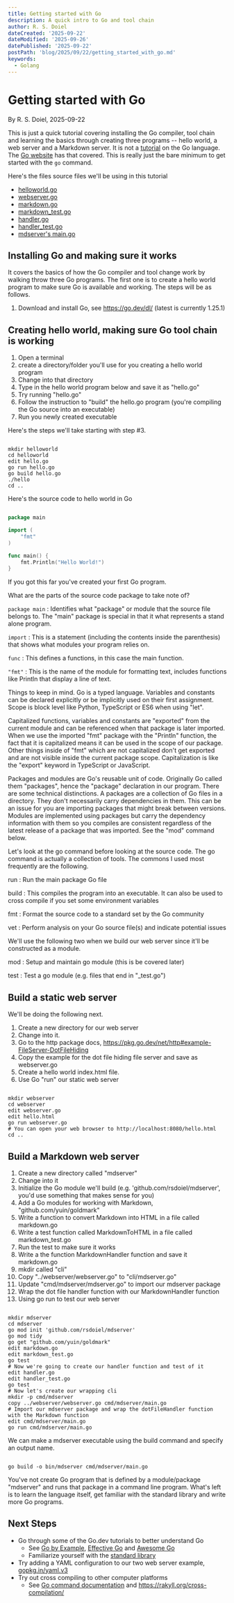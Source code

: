 ```yaml
---
title: Getting started with Go
description: A quick intro to Go and tool chain
author: R. S. Doiel
dateCreated: '2025-09-22'
dateModified: '2025-09-26'
datePublished: '2025-09-22'
postPath: 'blog/2025/09/22/getting_started_with_go.md'
keywords:
  - Golang
---
```


# Getting started with Go

By R. S. Doiel, 2025-09-22

This is just a quick tutorial covering installing the Go compiler, tool chain and learning the basics through creating three programs -- hello world, a web server and a Markdown server. It is not a [tutorial](https://go.dev/learn/#selected-tutorials) on the Go language. The [Go website](https://go.dev) has that covered. This is really just the bare minimum to get started with the `go` command. 

Here's the files source files we'll be using in this tutorial

- [helloworld.go](helloworld/helloworld.go)
- [webserver.go](webserver/webserver.go)
- [markdown.go](mdserver/markdown.go)
- [markdown_test.go](mdserver/markdown_test.go)
- [handler.go](mdserver/handler.go)
- [handler_test.go](mdserver/handler_test.go)
- [mdserver's main.go](mdserver/cmd/mdserver/main.go)


## Installing Go and making sure it works

 It covers the basics of how the Go compiler and tool change work by walking throw three Go programs. The first one is to create a hello world program to make sure Go is available and working. The steps will be as follows.

1. Download and install Go, see <https://go.dev/dl/> (latest is currently 1.25.1)

## Creating hello world, making sure Go tool chain is working

1. Open a terminal
2. create a directory/folder you'll use for you creating a hello world program
3. Change into that directory
4. Type in the hello world program below and save it as "hello.go"
5. Try running "hello.go"
6. Follow the instruction to "build" the hello.go program (you're compiling the Go source into an executable)
7. Run you newly created executable

Here's the steps we'll take starting with step #3.

~~~shell

mkdir helloworld
cd helloworld
edit hello.go
go run hello.go
go build hello.go
./hello
cd ..
~~~

Here's the source code to hello world in Go

~~~go

package main

import (
    "fmt"
) 

func main() {
    fmt.Println("Hello World!")
}
~~~

If you got this far you've created your first Go program.

What are the parts of the source code package to take note of?

`package main`
: Identifies what "package" or module that the source file belongs to. The "main" package is special in that it what represents a stand alone program.

`import`
: This is a statement (including the contents inside the parenthesis) that shows what modules your program relies on.

`func`
: This defines a functions, in this case the main function.

`"fmt"`
: This is the name of the module for formatting text, includes functions like Println that display a line of text.

Things to keep in mind.  Go is a typed language. Variables and constants can be declared explicitly or be implicitly used on their first assignment.  Scope is block level like Python, TypeScript or ES6 when using "let".

Capitalized functions, variables and constants are "exported" from the current module and can be referenced when that package is later imported. When we use the imported "fmt" package with the "Println" function, the fact that it is capitalized means it can be used in the scope of our package. Other things inside of "fmt" which are not capitalized don't get exported and are not visible inside the current package scope. Capitalization is like the "export" keyword in TypeScript or JavaScript.

Packages and modules are Go's reusable unit of code. Originally Go called them "packages", hence the "package" declaration in our program.  There are some technical distinctions. A packages are a collection of Go files in a directory.  They don't necessarily carry dependencies in them. This can be an issue for you are importing packages that might break between versions. Modules are implemented using packages but carry the dependency information with them so you compiles are consistent regardless of the latest release of a package that was imported. See the "mod" command below.

Let's look at the go command before looking at the source code. The go command is actually a collection of tools. The commons I used most frequently are the following.

run
: Run the main package Go file

build
: This compiles the program into an executable. It can also be used to cross compile if you set some environment variables

fmt
: Format the source code to a standard set by the Go community

vet
: Perform analysis on your Go source file(s) and indicate potential issues

We'll use the following two when we build our web server since it'll be constructed as a module.

mod
: Setup and maintain go module (this is be covered later)

test
: Test a go module (e.g. files that end in "_test.go")

## Build a static web server

We'll be doing the following next.

1. Create a new directory for our web server
2. Change into it.
3. Go to the http package docs, <https://pkg.go.dev/net/http#example-FileServer-DotFileHiding>
4. Copy the example for the dot file hiding file server and save as webserver.go
5. Create a hello world index.html file.
6. Use Go "run" our static web server

~~~shell

mkdir webserver
cd webserver
edit webserver.go
edit hello.html
go run webserver.go
# You can open your web browser to http://localhost:8080/hello.html
cd ..
~~~

## Build a Markdown web server

1. Create a new directory called "mdserver"
2. Change into it
3. Initialize the Go module we'll build (e.g. 'github.com/rsdoiel/mdserver', you'd use something that makes sense for you)
4. Add a Go modules for working with Markdown, "github.com/yuin/goldmark"
5. Write a function to convert Markdown into HTML in a file called markdown.go
6. Write a test function called MarkdownToHTML in a file called markdown_test.go
7. Run the test to make sure it works
8. Write a the function MarkdownHandler function and save it markdown.go
8. mkdir called "cli"
9. Copy "../webserver/webserver.go" to "cli/mdserver.go"
10. Update "cmd/mdserver/mdserver.go" to import our mdserver package
11. Wrap the dot file handler function with our MarkdownHandler function
12. Using go run to test our web server

~~~shell

mkdir mdserver
cd mdserver
go mod init 'github.com/rsdoiel/mdserver'
go mod tidy
go get "github.com/yuin/goldmark"
edit markdown.go
edit markdown_test.go
go test
# Now we're going to create our handler function and test of it
edit handler.go
edit handler_test.go
go test
# Now let's create our wrapping cli
mkdir -p cmd/mdserver
copy ../webserver/webserver.go cmd/mdserver/main.go
# Import our mdserver package and wrap the dotFileHandler function with the Markdown function
edit cmd/mdserver/main.go
go run cmd/mdserver/main.go
~~~


We can make a mdserver executable using the build command and specify an output name.

~~~shell

go build -o bin/mdserver cmd/mdserver/main.go
~~~

You've not create Go program that is defined by a module/package "mdserver" and runs that package in a command line program. What's left is to learn the language itself, get familiar with the standard library and write more Go programs.

## Next Steps

- Go through some of the Go.dev tutorials to better understand Go
  - See [Go by Example](https://gobyexample.com/), [Effective Go](https://go.dev/doc/effective_go) and [Awesome Go](https://awesome-go.com/)
  - Familiarize yourself with the [standard library](https://pkg.go.dev/std#section-directories)
- Try adding a YAML configuration to our two web server example, [gopkg.in/yaml.v3](https://pkg.go.dev/gopkg.in/yaml.v3)
- Try out cross compiling to other computer platforms
  - See [Go command documentation](https://pkg.go.dev/cmd/go#hdr-Compile_and_run_Go_program) and <https://rakyll.org/cross-compilation/>

